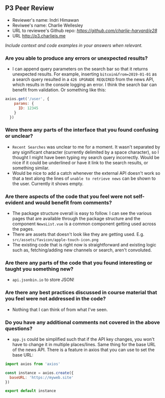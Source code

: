 ## P3 Peer Review

+ Reviewer's name: Indri Himawan
+ Reviwee's name: Charlie Wellesley
+ URL to reviewee's Github repo: *<https://github.com/charlie-harvard/e28>*
+ URL <http://p3.charlieis.me>

*Include context and code examples in your answers when relevant.*

### Are you able to produce any errors or unexpected results?
- I can append query parameters on the search bar so that it returns unexpected results. For example, inserting `bitcoin&from=2019-01-01` as a search query resulted in a `426 UPGRADE REQUIRED` from the news API, which results in the console logging an error. I think the search bar can benefit from validation. Or something like this:
```javascript
axios.get('/user', {
    params: {
      ID: 12345
    }
  })
```

### Were there any parts of the interface that you found confusing or unclear?
- `Recent Searches` was unclear to me for a moment. It wasn't separated by any significant character (currently delimited by a space character), so I thought I might have been typing my search query incorrectly. Would be nice if it could be underlined or have it link to the search results, or something similar.
- Would be nice to add a catch whenever the external API doesn't work so that a text along the lines of `unable to retrieve news` can be shown to the user. Currently it shows empty.

### Are there aspects of the code that you feel were not self-evident and would benefit from comments?
- The package structure overall is easy to follow. I can see the various pages that are available through the package structure and the component `NewsList.vue` is a common component getting used across the pages.
- There are assets that doesn't look like they are getting used. E.g. `src/assets/favicon/apple-touch-icon.png`
- The existing code that is right now is straightforward and existing logic such as, fetching/adding new channels or search, aren't convoluted.

### Are there any parts of the code that you found interesting or taught you something new?
- `api.jsonbin.io` to store JSON!

### Are there any best practices discussed in course material that you feel were not addressed in the code?
- Nothing that I can think of from what I've seen.

### Do you have any additional comments not covered in the above questions?
- `app.js` could be simplified such that if the API key changes, you won't have to change it in multiple places/lines. Same thing for the base URL of the news API. There is a feature in axios that you can use to set the base URL:
```javascript
import axios from 'axios'

const instance = axios.create({
  baseURL: 'https://myweb.site'
})

export default instance
```

